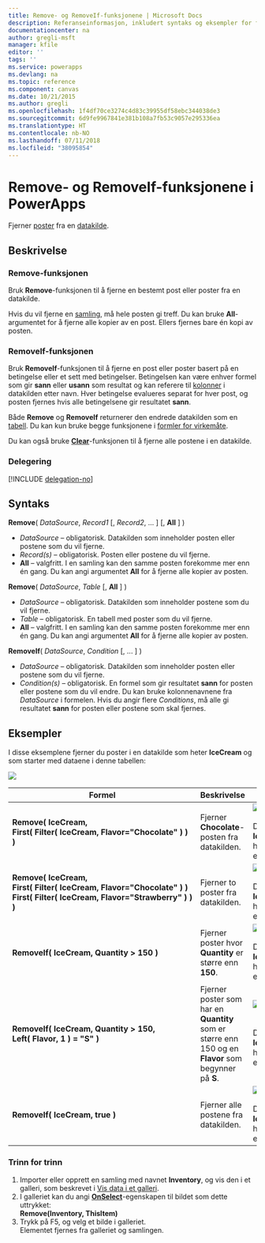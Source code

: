 ```yaml
---
title: Remove- og RemoveIf-funksjonene | Microsoft Docs
description: Referanseinformasjon, inkludert syntaks og eksempler for funksjonene Remove og RemoveIf i PowerApps
documentationcenter: na
author: gregli-msft
manager: kfile
editor: ''
tags: ''
ms.service: powerapps
ms.devlang: na
ms.topic: reference
ms.component: canvas
ms.date: 10/21/2015
ms.author: gregli
ms.openlocfilehash: 1f4df70ce3274c4d83c39955df58ebc344038de3
ms.sourcegitcommit: 6d9fe9967841e381b108a7fb53c9057e295336ea
ms.translationtype: HT
ms.contentlocale: nb-NO
ms.lasthandoff: 07/11/2018
ms.locfileid: "38095854"
---
```

# <a name="remove-and-removeif-functions-in-powerapps"></a>Remove- og RemoveIf-funksjonene i PowerApps
Fjerner [poster](../working-with-tables.md#records) fra en [datakilde](../working-with-data-sources.md).

## <a name="description"></a>Beskrivelse
### <a name="remove-function"></a>Remove-funksjonen
Bruk **Remove**-funksjonen til å fjerne en bestemt post eller poster fra en datakilde.  

Hvis du vil fjerne en [samling](../working-with-data-sources.md#collections), må hele posten gi treff. Du kan bruke **All**-argumentet for å fjerne alle kopier av en post. Ellers fjernes bare én kopi av posten.

### <a name="removeif-function"></a>RemoveIf-funksjonen
Bruk **RemoveIf**-funksjonen til å fjerne en post eller poster basert på en betingelse eller et sett med betingelser. Betingelsen kan være enhver formel som gir **sann** eller **usann** som resultat og kan referere til [kolonner](../working-with-tables.md#columns) i datakilden etter navn. Hver betingelse evalueres separat for hver post, og posten fjernes hvis alle betingelsene gir resultatet **sann**.

Både **Remove** og **RemoveIf** returnerer den endrede datakilden som en [tabell](../working-with-tables.md). Du kan kun bruke begge funksjonene i [formler for virkemåte](../working-with-formulas-in-depth.md).

Du kan også bruke **[Clear](function-clear-collect-clearcollect.md)**-funksjonen til å fjerne alle postene i en datakilde.

### <a name="delegation"></a>Delegering
[!INCLUDE [delegation-no](../../../includes/delegation-no.md)]

## <a name="syntax"></a>Syntaks
**Remove**( *DataSource*, *Record1* [, *Record2*, ... ] [, **All** ] )

* *DataSource* – obligatorisk. Datakilden som inneholder posten eller postene som du vil fjerne.
* *Record(s)* – obligatorisk. Posten eller postene du vil fjerne.
* **All** – valgfritt. I en samling kan den samme posten forekomme mer enn én gang.  Du kan angi argumentet **All** for å fjerne alle kopier av posten.

**Remove**( *DataSource*, *Table* [, **All** ] )

* *DataSource* – obligatorisk. Datakilden som inneholder postene som du vil fjerne.
* *Table* – obligatorisk. En tabell med poster som du vil fjerne.
* **All** – valgfritt. I en samling kan den samme posten forekomme mer enn én gang.  Du kan angi argumentet **All** for å fjerne alle kopier av posten.

**RemoveIf**( *DataSource*, *Condition* [, ... ] )

* *DataSource* – obligatorisk. Datakilden som inneholder posten eller postene som du vil fjerne.
* *Condition(s)* – obligatorisk. En formel som gir resultatet **sann** for posten eller postene som du vil endre.  Du kan bruke kolonnenavnene fra *DataSource* i formelen.  Hvis du angir flere *Conditions*, må alle gi resultatet **sann** for posten eller postene som skal fjernes.

## <a name="examples"></a>Eksempler
I disse eksemplene fjerner du poster i en datakilde som heter **IceCream** og som starter med dataene i denne tabellen:

![](media/function-remove-removeif/icecream.png)

| Formel | Beskrivelse | Resultat |
| --- | --- | --- |
| **Remove(&nbsp;IceCream,<br>First(&nbsp;Filter(&nbsp;IceCream,&nbsp;Flavor="Chocolate"&nbsp;)&nbsp;) )** |Fjerner **Chocolate**-posten fra datakilden. |<style> img { max-width: none } </style> ![](media/function-remove-removeif/icecream-no-chocolate.png)<br><br>Datakilden **IceCream** har blitt endret. |
| **Remove(&nbsp;IceCream,<br>First(&nbsp;Filter(&nbsp;IceCream,&nbsp;Flavor="Chocolate"&nbsp;)&nbsp;) First(&nbsp;Filter(&nbsp;IceCream,&nbsp;Flavor="Strawberry"&nbsp;)&nbsp;) )** |Fjerner to poster fra datakilden. |![](media/function-remove-removeif/icecream-only-vanilla.png)<br><br>Datakilden **IceCream** har blitt endret. |
| **RemoveIf(&nbsp;IceCream, Quantity&nbsp;>&nbsp;150 )** |Fjerner poster hvor **Quantity** er større enn **150**. |![](media/function-remove-removeif/icecream-only-chocolate.png)<br><br>Datakilden **IceCream** har blitt endret. |
| **RemoveIf(&nbsp;IceCream, Quantity&nbsp;>&nbsp;150, Left(&nbsp;Flavor,&nbsp;1&nbsp;) = "S" )** |Fjerner poster som har en **Quantity** som er større enn 150 og en **Flavor** som begynner på **S**. |![](media/function-remove-removeif/icecream-no-strawberry.png)<br><br><br>Datakilden **IceCream** har blitt endret. |
| **RemoveIf(&nbsp;IceCream, true )** |Fjerner alle postene fra datakilden. |![](media/function-remove-removeif/icecream-empty.png)<br><br>Datakilden **IceCream** har blitt endret. |

### <a name="step-by-step"></a>Trinn for trinn
1. Importer eller opprett en samling med navnet **Inventory**, og vis den i et galleri, som beskrevet i [Vis data i et galleri](../show-images-text-gallery-sort-filter.md).
2. I galleriet kan du angi **[OnSelect](../controls/properties-core.md)**-egenskapen til bildet som dette uttrykket:<br>**Remove(Inventory, ThisItem)**
3. Trykk på F5, og velg et bilde i galleriet.<br>Elementet fjernes fra galleriet og samlingen.

